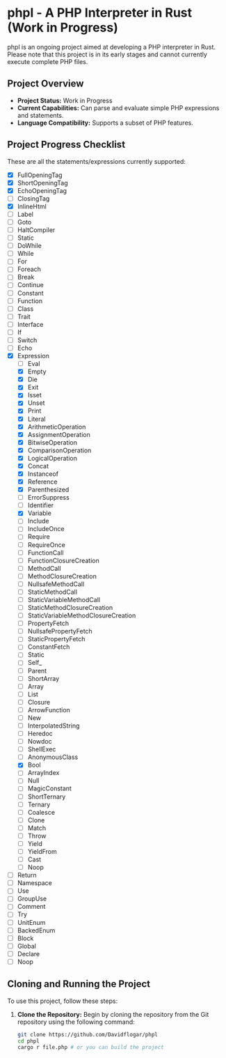 # phpl - A PHP Interpreter in Rust (Work in Progress)

phpl is an ongoing project aimed at developing a PHP interpreter in Rust. Please note that this project is in its early stages and cannot currently execute complete PHP files.

## Project Overview

- **Project Status:** Work in Progress
- **Current Capabilities:** Can parse and evaluate simple PHP expressions and statements.
- **Language Compatibility:** Supports a subset of PHP features.

## Project Progress Checklist

These are all the statements/expressions currently supported:

- [x] FullOpeningTag
- [x] ShortOpeningTag
- [x] EchoOpeningTag
- [ ] ClosingTag
- [x] InlineHtml
- [ ] Label
- [ ] Goto
- [ ] HaltCompiler
- [ ] Static
- [ ] DoWhile
- [ ] While
- [ ] For
- [ ] Foreach
- [ ] Break
- [ ] Continue
- [ ] Constant
- [ ] Function
- [ ] Class
- [ ] Trait
- [ ] Interface
- [ ] If
- [ ] Switch
- [ ] Echo
- [x] Expression
	- [ ] Eval
	- [x] Empty
	- [x] Die
	- [x] Exit
	- [x] Isset
	- [x] Unset
	- [x] Print
	- [x] Literal
	- [x] ArithmeticOperation
	- [x] AssignmentOperation
	- [x] BitwiseOperation
	- [x] ComparisonOperation
	- [x] LogicalOperation
	- [x] Concat
	- [x] Instanceof
	- [x] Reference
	- [x] Parenthesized
	- [ ] ErrorSuppress
	- [ ] Identifier
	- [x] Variable
	- [ ] Include
	- [ ] IncludeOnce
	- [ ] Require
	- [ ] RequireOnce
	- [ ] FunctionCall
	- [ ] FunctionClosureCreation
	- [ ] MethodCall
	- [ ] MethodClosureCreation
	- [ ] NullsafeMethodCall
	- [ ] StaticMethodCall
	- [ ] StaticVariableMethodCall
	- [ ] StaticMethodClosureCreation
	- [ ] StaticVariableMethodClosureCreation
	- [ ] PropertyFetch
	- [ ] NullsafePropertyFetch
	- [ ] StaticPropertyFetch
	- [ ] ConstantFetch
	- [ ] Static
	- [ ] Self_
	- [ ] Parent
	- [ ] ShortArray
	- [ ] Array
	- [ ] List
	- [ ] Closure
	- [ ] ArrowFunction
	- [ ] New
	- [ ] InterpolatedString
	- [ ] Heredoc
	- [ ] Nowdoc
	- [ ] ShellExec
	- [ ] AnonymousClass
	- [x] Bool
	- [ ] ArrayIndex
	- [ ] Null
	- [ ] MagicConstant
	- [ ] ShortTernary
	- [ ] Ternary
	- [ ] Coalesce
	- [ ] Clone
	- [ ] Match
	- [ ] Throw
	- [ ] Yield
	- [ ] YieldFrom
	- [ ] Cast
	- [ ] Noop
- [ ] Return
- [ ] Namespace
- [ ] Use
- [ ] GroupUse
- [ ] Comment
- [ ] Try
- [ ] UnitEnum
- [ ] BackedEnum
- [ ] Block
- [ ] Global
- [ ] Declare
- [ ] Noop

## Cloning and Running the Project

To use this project, follow these steps:

1. **Clone the Repository:** Begin by cloning the repository from the Git repository using the following command:

   ```bash
   git clone https://github.com/Davidflogar/phpl
   cd phpl
   cargo r file.php # or you can build the project
